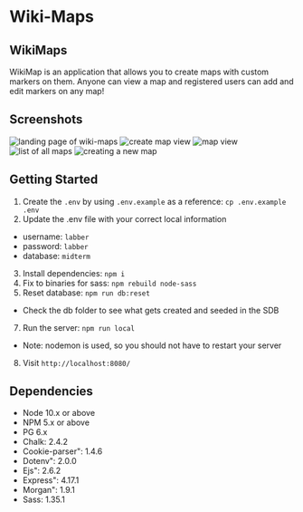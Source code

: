 Wiki-Maps
=========

## WikiMaps
WikiMap is an application that allows you to create maps with custom markers on them. Anyone can view a map and registered users can add and edit markers on any map!

## Screenshots

![landing page of wiki-maps](https://github.com/jhaoY/wiki-maps/blob/master/docs/Mainpage.png)
![create map view](https://github.com/jhaoY/wiki-maps/blob/master/docs/createmap.png)
![map view](https://github.com/jhaoY/wiki-maps/blob/master/docs/mapWithPins.png.png)
![list of all maps](https://github.com/jhaoY/wiki-maps/blob/master/docs/listOfAllMaps.png)
![creating a new map](https://github.com/jhaoY/wiki-maps/blob/master/docs/newMapPopup.png)


## Getting Started

1. Create the `.env` by using `.env.example` as a reference: `cp .env.example .env`
2. Update the .env file with your correct local information 
  - username: `labber` 
  - password: `labber` 
  - database: `midterm`
3. Install dependencies: `npm i`
4. Fix to binaries for sass: `npm rebuild node-sass`
5. Reset database: `npm run db:reset`
  - Check the db folder to see what gets created and seeded in the SDB
7. Run the server: `npm run local`
  - Note: nodemon is used, so you should not have to restart your server
8. Visit `http://localhost:8080/`

## Dependencies

- Node 10.x or above
- NPM 5.x or above
- PG 6.x
- Chalk: 2.4.2
- Cookie-parser": 1.4.6
- Dotenv": 2.0.0
- Ejs": 2.6.2
- Express": 4.17.1
- Morgan": 1.9.1
- Sass: 1.35.1
